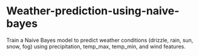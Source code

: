 # Weather-prediction-using-naive-bayes
Train a Naive Bayes model to predict weather conditions (drizzle, rain, sun, snow, fog) using precipitation, temp_max, temp_min, and wind features.
